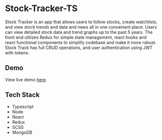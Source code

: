 # Stock-Tracker-TS

Stock Tracker is an app that allows users to follow stocks, create watchlists, and view stock trends and data and news all in one convenient place. Users can view detailed stock data and trend graphs up to the past 5 years. The front end utilizes Redux for simple state management, react hooks and react functional components to simplify codebase and make it more robust. Stock Track has full CRUD operations, and user authentication using JWT with tokens.

## Demo

View live demo [here](https://doanja-stock-tracker-ts.herokuapp.com/).

## Tech Stack

- Typescript
- Node
- React
- Redux
- SCSS
- MongoDB
